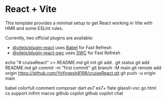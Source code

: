 # React + Vite

This template provides a minimal setup to get React working in Vite with HMR and some ESLint rules.

Currently, two official plugins are available:

- [@vitejs/plugin-react](https://github.com/vitejs/vite-plugin-react/blob/main/packages/plugin-react/README.md) uses [Babel](https://babeljs.io/) for Fast Refresh
- [@vitejs/plugin-react-swc](https://github.com/vitejs/vite-plugin-react-swc) uses [SWC](https://swc.rs/) for Fast Refresh


echo "# cruiseReact" >> README.md
git init
git add .
git status
git add README.md
git commit -m "first commit"
git branch -M main
git remote add origin https://github.com/YoYogesh8198/cruiseReact.git
git push -u origin main





babel
colorfull comment
composer
dart
es7
es7+
flate
glasslt-vsc
go
html cs support
inifmt
macos 
github copilot
github copilot chat